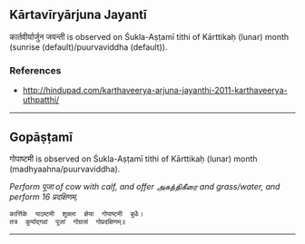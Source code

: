 ## Kārtavīryārjuna Jayantī
कार्तवीर्यार्जुन जयन्ती is observed on Śukla-Aṣṭamī tithi of Kārttikaḥ (lunar) month (sunrise (default)/puurvaviddha (default)).


### References
* http://hindupad.com/karthaveerya-arjuna-jayanthi-2011-karthaveerya-uthpatthi/


---
## Gopāṣṭamī
गोपाष्टमी is observed on Śukla-Aṣṭamī tithi of Kārttikaḥ (lunar) month (madhyaahna/puurvaviddha).

_Perform पूजा of cow with calf, and offer அகத்திகீரை and grass/water, and perform 16 प्रदक्षिणम्._

```
कार्त्तिके  याऽष्टमी  शुक्ला  ज्ञेया  गोपाष्टमी  बुधैः।
तत्र  कुर्याद्गवां  पूजां  गोग्रासं  गोप्रदक्षिणम्॥
```

---
